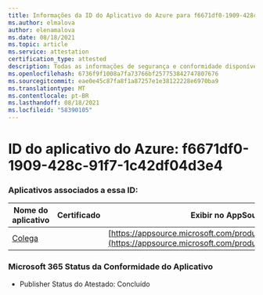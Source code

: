 ```yaml
---
title: Informações da ID do Aplicativo do Azure para f6671df0-1909-428c-91f7-1c42df04d3e4
ms.author: elmalova
author: elenamalova
ms.date: 08/18/2021
ms.topic: article
ms.service: attestation
certification_type: attested
description: Todas as informações de segurança e conformidade disponíveis para f6671df0-1909-428c-91f7-1c42df04d3e4.
ms.openlocfilehash: 6736f9f1008a7fa73766bf257753842747807676
ms.sourcegitcommit: eae0e45c87fa8f1a87257e1e38122228e6970ba9
ms.translationtype: MT
ms.contentlocale: pt-BR
ms.lasthandoff: 08/18/2021
ms.locfileid: "58390105"
---
```

# <a name="azure-app-id-f6671df0-1909-428c-91f7-1c42df04d3e4"></a>ID do aplicativo do Azure: f6671df0-1909-428c-91f7-1c42df04d3e4


### <a name="apps-associated-with-this-id"></a>Aplicativos associados a essa ID:
| **Nome do aplicativo** | **Certificado** | **Exibir no AppSource** |
|--------------|---------------|-----------------------|
| [Colega](https://docs.microsoft.com/microsoft-365-app-certification/forward/WA200002576) |  | [https://appsource.microsoft.com/product/office/WA200002576](https://appsource.microsoft.com/product/office/WA200002576) |

### <a name="microsoft-365-app-compliance-status"></a>Microsoft 365 Status da Conformidade do Aplicativo
- Publisher Status do Atestado: Concluído
